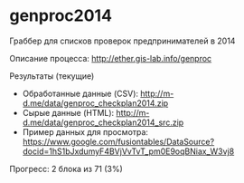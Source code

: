 genproc2014
===========

Граббер для списков проверок предпринимателей в 2014

Описание процесса: http://ether.gis-lab.info/genproc

Результаты (текущие)
  - Обработанные данные (CSV): http://m-d.me/data/genproc_checkplan2014.zip
  - Сырые данные (HTML): http://m-d.me/data/genproc_checkplan2014_src.zip
  - Пример данных для просмотра: https://www.google.com/fusiontables/DataSource?docid=1hS1bJxdumyF4BVjVvTvT_pm0E9oqBNiax_W3vj8

Прогресс: 2 блока из 71 (3%)

